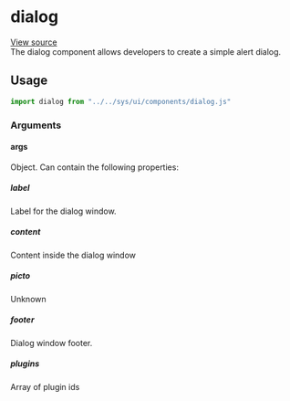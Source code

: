 # dialog

[View source](https://v3.windows93.net/c/sys/ui/components/dialog.js)  
The dialog component allows developers to create a simple alert dialog.

## Usage
```js
import dialog from "../../sys/ui/components/dialog.js"
```

### Arguments

#### args
Object. Can contain the following properties:

##### label
Label for the dialog window.

##### content
Content inside the dialog window

##### picto
Unknown

##### footer
Dialog window footer.

##### plugins
Array of plugin ids